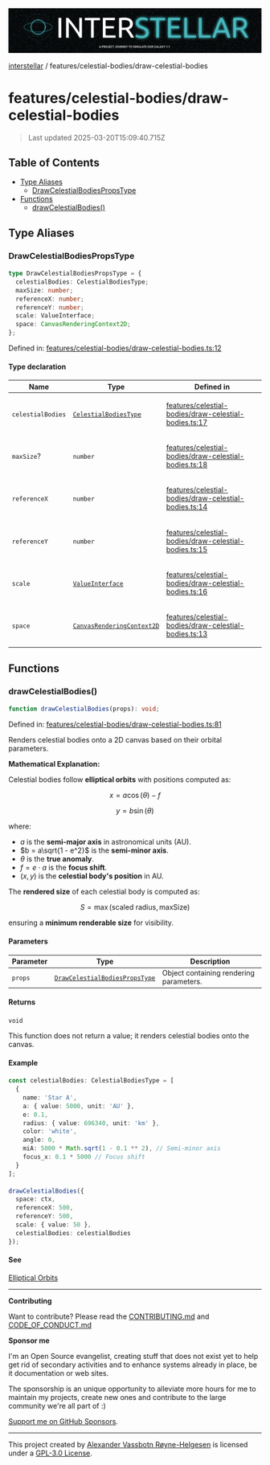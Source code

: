 <div><img alt="SPECCER logo" src="https://raw.githubusercontent.com/phun-ky/interstellar/main/public/interstellar-header.png" style="max-height:120px;"/></div>

[interstellar](../../README.md) /
features/celestial-bodies/draw-celestial-bodies

# features/celestial-bodies/draw-celestial-bodies

> Last updated 2025-03-20T15:09:40.715Z

## Table of Contents

- [Type Aliases](#type-aliases)
  - [DrawCelestialBodiesPropsType](#drawcelestialbodiespropstype)
- [Functions](#functions)
  - [drawCelestialBodies()](#drawcelestialbodies)

## Type Aliases

### DrawCelestialBodiesPropsType

```ts
type DrawCelestialBodiesPropsType = {
  celestialBodies: CelestialBodiesType;
  maxSize: number;
  referenceX: number;
  referenceY: number;
  scale: ValueInterface;
  space: CanvasRenderingContext2D;
};
```

Defined in:
[features/celestial-bodies/draw-celestial-bodies.ts:12](https://github.com/phun-ky/interstellar/blob/main/src/features/celestial-bodies/draw-celestial-bodies.ts#L12)

#### Type declaration

<table>
<thead>
<tr>
<th>Name</th>
<th>Type</th>
<th>Defined in</th>
</tr>
</thead>
<tbody>
<tr>
<td>

<a id="celestialbodies"></a> `celestialBodies`

</td>
<td>

[`CelestialBodiesType`](../../types/celestial-bodies.md#celestialbodiestype)

</td>
<td>

[features/celestial-bodies/draw-celestial-bodies.ts:17](https://github.com/phun-ky/interstellar/blob/main/src/features/celestial-bodies/draw-celestial-bodies.ts#L17)

</td>
</tr>
<tr>
<td>

<a id="maxsize"></a> `maxSize`?

</td>
<td>

`number`

</td>
<td>

[features/celestial-bodies/draw-celestial-bodies.ts:18](https://github.com/phun-ky/interstellar/blob/main/src/features/celestial-bodies/draw-celestial-bodies.ts#L18)

</td>
</tr>
<tr>
<td>

<a id="referencex"></a> `referenceX`

</td>
<td>

`number`

</td>
<td>

[features/celestial-bodies/draw-celestial-bodies.ts:14](https://github.com/phun-ky/interstellar/blob/main/src/features/celestial-bodies/draw-celestial-bodies.ts#L14)

</td>
</tr>
<tr>
<td>

<a id="referencey"></a> `referenceY`

</td>
<td>

`number`

</td>
<td>

[features/celestial-bodies/draw-celestial-bodies.ts:15](https://github.com/phun-ky/interstellar/blob/main/src/features/celestial-bodies/draw-celestial-bodies.ts#L15)

</td>
</tr>
<tr>
<td>

<a id="scale"></a> `scale`

</td>
<td>

[`ValueInterface`](../../types/distance.md#valueinterface)

</td>
<td>

[features/celestial-bodies/draw-celestial-bodies.ts:16](https://github.com/phun-ky/interstellar/blob/main/src/features/celestial-bodies/draw-celestial-bodies.ts#L16)

</td>
</tr>
<tr>
<td>

<a id="space"></a> `space`

</td>
<td>

[`CanvasRenderingContext2D`](https://developer.mozilla.org/docs/Web/API/CanvasRenderingContext2D)

</td>
<td>

[features/celestial-bodies/draw-celestial-bodies.ts:13](https://github.com/phun-ky/interstellar/blob/main/src/features/celestial-bodies/draw-celestial-bodies.ts#L13)

</td>
</tr>
</tbody>
</table>

## Functions

### drawCelestialBodies()

```ts
function drawCelestialBodies(props): void;
```

Defined in:
[features/celestial-bodies/draw-celestial-bodies.ts:81](https://github.com/phun-ky/interstellar/blob/main/src/features/celestial-bodies/draw-celestial-bodies.ts#L81)

Renders celestial bodies onto a 2D canvas based on their orbital parameters.

**Mathematical Explanation:**

Celestial bodies follow **elliptical orbits** with positions computed as:

$$
x = a \cos(\theta) - f
$$

$$
y = b \sin(\theta)
$$

where:

- $a$ is the **semi-major axis** in astronomical units (AU).
- $b = a\sqrt{1 - e^2}$ is the **semi-minor axis**.
- $\theta$ is the **true anomaly**.
- $f = e \cdot a$ is the **focus shift**.
- $(x, y)$ is the **celestial body's position** in AU.

The **rendered size** of each celestial body is computed as:

$$
S = \max(\text{scaled radius}, \text{maxSize})
$$

ensuring a **minimum renderable size** for visibility.

#### Parameters

| Parameter | Type                                                                                    | Description                             |
| --------- | --------------------------------------------------------------------------------------- | --------------------------------------- |
| `props`   | [`DrawCelestialBodiesPropsType`](draw-celestial-bodies.md#drawcelestialbodiespropstype) | Object containing rendering parameters. |

#### Returns

`void`

This function does not return a value; it renders celestial bodies onto the
canvas.

#### Example

```ts
const celestialBodies: CelestialBodiesType = [
  {
    name: 'Star A',
    a: { value: 5000, unit: 'AU' },
    e: 0.1,
    radius: { value: 696340, unit: 'km' },
    color: 'white',
    angle: 0,
    miA: 5000 * Math.sqrt(1 - 0.1 ** 2), // Semi-minor axis
    focus_x: 0.1 * 5000 // Focus shift
  }
];

drawCelestialBodies({
  space: ctx,
  referenceX: 500,
  referenceY: 500,
  scale: { value: 50 },
  celestialBodies: celestialBodies
});
```

#### See

[Elliptical Orbits](https://en.wikipedia.org/wiki/Ellipse)

---

**Contributing**

Want to contribute? Please read the
[CONTRIBUTING.md](https://github.com/phun-ky/interstellar/blob/main/CONTRIBUTING.md)
and
[CODE_OF_CONDUCT.md](https://github.com/phun-ky/interstellar/blob/main/CODE_OF_CONDUCT.md)

**Sponsor me**

I'm an Open Source evangelist, creating stuff that does not exist yet to help
get rid of secondary activities and to enhance systems already in place, be it
documentation or web sites.

The sponsorship is an unique opportunity to alleviate more hours for me to
maintain my projects, create new ones and contribute to the large community
we're all part of :)

[Support me on GitHub Sponsors](https://github.com/sponsors/phun-ky).

---

This project created by [Alexander Vassbotn Røyne-Helgesen](http://phun-ky.net)
is licensed under a
[GPL-3.0 License](https://choosealicense.com/licenses/gpl-3.0/).
